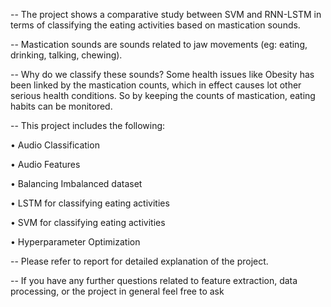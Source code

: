 -- The project shows a comparative study between SVM and RNN-LSTM in terms of classifying the eating activities based on mastication sounds.

-- Mastication sounds are sounds related to jaw movements (eg: eating, drinking, talking, chewing).

-- Why do we classify these sounds? Some health issues like Obesity has been linked by the mastication counts, which in effect causes lot other serious health conditions. So by keeping the counts of mastication, eating habits can be monitored.

-- This project includes the following: 

• Audio Classification

• Audio Features

• Balancing Imbalanced dataset

• LSTM for classifying eating activities 

• SVM for classifying eating activities 

• Hyperparameter Optimization

-- Please refer to report for detailed explanation of the project.

-- If you have any further questions related to feature extraction, data processing, or the project in general feel free to ask

